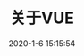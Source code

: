---
title: 关于VUE
description: false
toc: true
comments: true
date:  2020-1-6 15:15:54
categories:
- vue
tags:
- vue
---
